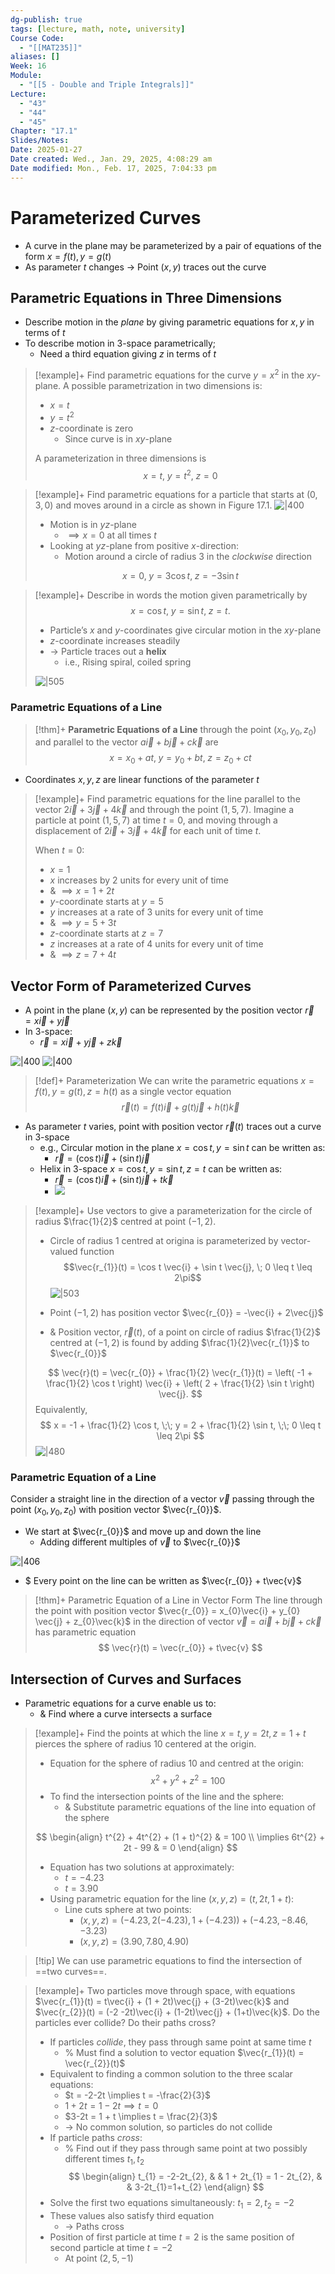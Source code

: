 ```yaml
---
dg-publish: true
tags: [lecture, math, note, university]
Course Code:
  - "[[MAT235]]"
aliases: []
Week: 16
Module:
  - "[[5 - Double and Triple Integrals]]"
Lecture:
  - "43"
  - "44"
  - "45"
Chapter: "17.1"
Slides/Notes: 
Date: 2025-01-27
Date created: Wed., Jan. 29, 2025, 4:08:29 am
Date modified: Mon., Feb. 17, 2025, 7:04:33 pm
---
```


# Parameterized Curves

- A curve in the plane may be parameterized by a pair of equations of the form $x = f(t), y = g(t)$
- As parameter $t$ changes → Point $(x, y)$ traces out the curve

## Parametric Equations in Three Dimensions

- Describe motion in the *plane* by giving parametric equations for $x, y$ in terms of $t$
- To describe motion in 3-space parametrically;
    - Need a third equation giving $z$ in terms of $t$

> [!example]+ Find parametric equations for the curve $y = x^{2}$ in the $xy$-plane.
> A possible parametrization in two dimensions is:
>
> - $x = t$
> - $y = t^{2}$
> - $z$-coordinate is zero
>     - Since curve is in $xy$-plane
>
> A parameterization in three dimensions is
> $$
> x = t, \; y = t^{2}, \; z = 0
> $$

> [!example]+ Find parametric equations for a particle that starts at $(0, 3, 0)$ and moves around in a circle as shown in Figure 17.1.
> ![|400](https://i.imgur.com/k0eogCW.png)
> - Motion is in $yz$-plane
>     - $\implies x = 0$ at all times $t$
> - Looking at $yz$-plane from positive $x$-direction:
>     - Motion around a circle of radius 3 in the *clockwise* direction
>
> $$
> x = 0, \; y = 3 \cos t, \; z = -3 \sin t
> $$

> [!example]+ Describe in words the motion given parametrically by $$x = \cos t, \; y = \sin t, \; z = t.$$
> - Particle’s $x$ and $y$-coordinates give circular motion in the $xy$-plane
> - $z$-coordinate increases steadily
> - → Particle traces out a **helix**
>     - i.e., Rising spiral, coiled spring
>
> ![|505](https://i.imgur.com/lFUR8il.png)

### Parametric Equations of a Line

> [!thm]+ **Parametric Equations of a Line** through the point $(x_{0}, y_{0}, z_{0})$ and parallel to the vector $a \vec{i} + b \vec{j} + c \vec{k}$ are
> $$
> x = x_{0} + at, \; y = y_{0} + bt, \; z = z_{0} + ct
> $$

- Coordinates $x, y, z$ are linear functions of the parameter $t$

> [!example]+ Find parametric equations for the line parallel to the vector $2\vec{i} + 3\vec{j} + 4\vec{k}$ and through the point $(1, 5, 7)$.
> Imagine a particle at point $(1, 5, 7)$ at time $t = 0$, and moving through a displacement of $2\vec{i} + 3\vec{j} + 4\vec{k}$ for each unit of time $t$.
>
> When $t = 0$:
>
> - $x = 1$
> - $x$ increases by 2 units for every unit of time
> - & $\implies x = 1 + 2t$
> - $y$-coordinate starts at $y = 5$
> - $y$ increases at a rate of 3 units for every unit of time
> - & $\implies y = 5 + 3t$
> - $z$-coordinate starts at $z = 7$
> - $z$ increases at a rate of 4 units for every unit of time
> - & $\implies z = 7 + 4t$

## Vector Form of Parameterized Curves

- A point in the plane $(x, y)$ can be represented by the position vector $\vec{r} = x \vec{i} + y \vec{j}$
- In 3-space:
    - $\vec{r} = x \vec{i} + y \vec{j} + z \vec{k}$

![|400](https://i.imgur.com/MWHsEZd.png) ![|400](https://i.imgur.com/vnfpBRa.png)

> [!def]+ Parameterization
> We can write the parametric equations $x = f(t), y = g(t), z = h(t)$ as a single vector equation
> $$
> \vec{r}(t) = f(t) \vec{i} + g(t) \vec{j} + h(t) \vec{k}
> $$

- As parameter $t$ varies, point with position vector $\vec{r}(t)$ traces out a curve in 3-space
    - e.g., Circular motion in the plane $x = \cos t, y = \sin t$ can be written as:
        - $\vec{r} = (\cos t) \vec{i} + (\sin t) \vec{j}$
    - Helix in 3-space $x = \cos t, y = \sin t, z = t$ can be written as:
        - $\vec{r} = (\cos t) \vec{i} + (\sin t)\vec{j} + t\vec{k}$
        - ![](https://i.imgur.com/CEx3du9.png)

> [!example]+ Use vectors to give a parameterization for the circle of radius $\frac{1}{2}$ centred at point $(-1, 2)$.
> - Circle of radius 1 centred at origina is parameterized by vector-valued function $$\vec{r_{1}}(t) = \cos t \vec{i} + \sin t \vec{j}, \; 0 \leq t \leq 2\pi$$
> ![|503](https://i.imgur.com/GZnAq3l.png)
>
> - Point $(-1, 2)$ has position vector $\vec{r_{0}} = -\vec{i} + 2\vec{j}$
> - & Position vector, $\vec{r}(t)$, of a point on circle of radius $\frac{1}{2}$ centred at $(-1, 2)$ is found by adding $\frac{1}{2}\vec{r_{1}}$ to $\vec{r_{0}}$
>
> $$
> \vec{r}(t) = \vec{r_{0}} + \frac{1}{2} \vec{r_{1}}(t) = \left( -1 + \frac{1}{2} \cos t \right) \vec{i} + \left( 2 + \frac{1}{2} \sin t \right) \vec{j}.
> $$
> Equivalently,
> $$
> x = -1 + \frac{1}{2} \cos t, \;\; y = 2 + \frac{1}{2} \sin t, \;\; 0 \leq t \leq 2\pi
> $$
> ![|480](https://i.imgur.com/1eHvMMr.png)

### Parametric Equation of a Line

Consider a straight line in the direction of a vector $\vec{v}$ passing through the point $(x_{0}, y_{0}, z_{0})$ with position vector $\vec{r_{0}}$.

- We start at $\vec{r_{0}}$ and move up and down the line
    - Adding different multiples of $\vec{v}$ to $\vec{r_{0}}$

![|406](https://i.imgur.com/XoUXOtd.png)

- $ Every point on the line can be written as $\vec{r_{0}} + t\vec{v}$

> [!thm]+ Parametric Equation of a Line in Vector Form
> The line through the point with position vector $\vec{r_{0}} = x_{0}\vec{i} + y_{0} \vec{j} + z_{0}\vec{k}$ in the direction of vector $\vec{v} = a\vec{i} + b\vec{j} + c\vec{k}$ has parametric equation
> $$
> \vec{r}(t) = \vec{r_{0}} + t\vec{v}
> $$

## Intersection of Curves and Surfaces

- Parametric equations for a curve enable us to:
    - & Find where a curve intersects a surface

> [!example]+ Find the points at which the line $x = t, y = 2t, z = 1 + t$ pierces the sphere of radius 10 centered at the origin.
>
> - Equation for the sphere of radius 10 and centred at the origin:
> $$
> x^{2} + y^{2} + z^{2} = 100
> $$
> - To find the intersection points of the line and the sphere:
>     - & Substitute parametric equations of the line into equation of the sphere
>
> $$
> \begin{align}
> t^{2} + 4t^{2} + (1 + t)^{2}  & = 100 \\
> \implies 6t^{2} + 2t - 99  & = 0
> \end{align}
> $$
> - Equation has two solutions at approximately:
>     - $t = -4.23$
>     - $t = 3.90$
> - Using parametric equation for the line $(x, y, z) = (t, 2t, 1 + t)$:
>     - Line cuts sphere at two points:
>         - $(x, y, z) = (-4.23, 2(-4.23), 1 + (-4.23)) + (-4.23, -8.46, -3.23)$
>         - $(x, y, z) = (3.90, 7.80, 4.90)$

> [!tip] We can use parametric equations to find the intersection of ==two curves==.

> [!example]+ Two particles move through space, with equations $\vec{r_{1}}(t) = t\vec{i} + (1 + 2t)\vec{j} + (3-2t)\vec{k}$ and $\vec{r_{2}}(t) = (-2 -2t)\vec{i} + (1-2t)\vec{j} + (1+t)\vec{k}$. Do the particles ever collide? Do their paths cross?
>
> - If particles *collide*, they pass through same point at same time $t$
>     - % Must find a solution to vector equation $\vec{r_{1}}(t) = \vec{r_{2}}(t)$
> - Equivalent to finding a common solution to the three scalar equations:
>     - $t = -2-2t \implies t = -\frac{2}{3}$
>     - $1 + 2t = 1 - 2t \implies t = 0$
>     - $3-2t = 1 + t \implies t = \frac{2}{3}$
>     - → No common solution, so particles do not collide
> - If particle paths *cross*:
>     - % Find out if they pass through same point at two possibly different times $t_{1}, t_{2}$
> $$
> \begin{align}
> t_{1} = -2-2t_{2},  &  &  1 + 2t_{1} = 1 - 2t_{2},  &  &  3-2t_{1}=1+t_{2}
> \end{align}
> $$
> - Solve the first two equations simultaneously: $t_{1} = 2, t_{2} = -2$
> - These values also satisfy third equation
>     - → Paths cross
> - Position of first particle at time $t = 2$ is the same position of second particle at time $t = -2$
>     - At point $(2, 5, -1)$
